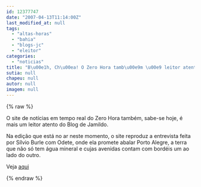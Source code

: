 ```yaml
---
id: 12377747
date: "2007-04-13T11:14:00Z"
last_modified_at: null
tags:
  - "altas-horas"
  - "bahia"
  - "blogs-jc"
  - "eleitor"
categories:
  - "noticias"
title: "B\u00e1h, Ch\u00ea! O Zero Hora tamb\u00e9m \u00e9 leitor atento do Blog de Jamildo."
sutia: null
chapeu: null
autor: null
imagem: null
---
```

{% raw %}
<p><P>O site de notícias em tempo real do Zero Hora também, sabe-se hoje, é mais um leitor atento do Blog de Jamildo.</P></p>
<p><P>Na edição que está no ar neste momento, o site reproduz a entrevista feita por Sílvio Burle com Odete, onde ela promete abalar Porto Alegre, a terra que não só tem água mineral e cujas avenidas contam com bordéis um ao lado do outro.</P></p>
<p><P>Veja <A href=\"https://www.clicrbs.com.br/jornais/zerohora/jsp/default2.jsp?uf=1&amp;local=1&amp;edition=7584&amp;template=&amp;start=1&amp;section=&amp;source=a1474275.xml&amp;channel=9&amp;id=&amp;titanterior=&amp;content=&amp;menu=23&amp;themeid=&amp;sectionid=&amp;suppid=&amp;fromdate=&amp;todate=&amp;modovisual=\">aqui</A></P> </p>
{% endraw %}
